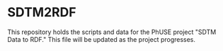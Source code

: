 # SDTM2RDF
This repository holds the scripts and data for the PhUSE project "SDTM Data to RDF."  This file will be updated as the project progresses.
